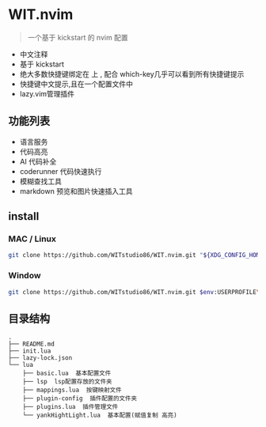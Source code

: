 # WIT.nvim

> 一个基于 kickstart 的 nvim 配置

- 中文注释
- 基于 kickstart
- 绝大多数快捷键绑定在<Space> 上 , 配合 which-key几乎可以看到所有快捷键提示
- 快捷键中文提示,且在一个配置文件中
- lazy.vim管理插件

## 功能列表
- 语言服务
- 代码高亮
- AI 代码补全
- coderunner 代码快速执行
- 模糊查找工具
- markdown 预览和图片快速插入工具

## install

### MAC / Linux

```bash
git clone https://github.com/WITstudio86/WIT.nvim.git "${XDG_CONFIG_HOME:-$HOME/.config}"/nvim
```

### Window

```bash
git clone https://github.com/WITstudio86/WIT.nvim.git $env:USERPROFILE\AppData\Local\nvim\
```

## 目录结构

```
.
├── README.md
├── init.lua
├── lazy-lock.json
└── lua
    ├── basic.lua  基本配置文件
    ├── lsp  lsp配置存放的文件夹
    ├── mappings.lua  按键映射文件
    ├── plugin-config  插件配置的文件夹
    ├── plugins.lua  插件管理文件
    └── yankHightLight.lua  基本配置(赋值复制 高亮)
```
